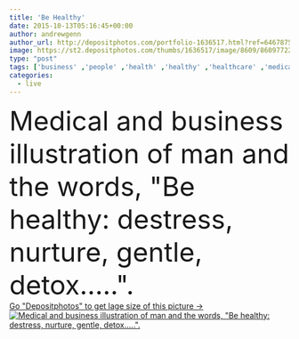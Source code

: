 ```yaml
---
title: 'Be Healthy'
date: 2015-10-13T05:16:45+00:00
author: andrewgenn
author_url: http://depositphotos.com/portfolio-1636517.html?ref=64678756
image: https://st2.depositphotos.com/thumbs/1636517/image/8609/86097722/api_thumb_450.jpg?forcejpeg=true
type: "post"
tags: ['business' ,'people' ,'health' ,'healthy' ,'healthcare' ,'medical' ,'man' ,'eat' ,'smart' ,'professional' ,'lifestyle' ,'businessman' ,'live' ,'fitness' ,'exercise' ,'individual' ,'company' ,'right' ,'thinking' ,'humor' ,'positive' ,'comics' ,'insurance' ,'costs' ,'nurture' ,'personnel' ,'contribution' ,'policy' ,'cartoons' ,'copay' ,'pays' ,'reduce' ,'detox' ,'premiums' ,'hr' ,'Human Resources' ]
categories: 
  - live
---
```

<div aling="center">
            <font size="60"> Medical and business illustration of man and the words, "Be healthy: destress, nurture, gentle, detox.....".</font>   
</div>
<div>
    <a href='https://depositphotos.com/86097722/stock-photo-be-healthy.html?ref=64678756' target=_blank > Go "Depositphotos" to get lage size of this picture ->
        <img href='https://depositphotos.com/86097722/stock-photo-be-healthy.html?ref=64678756' src='https://st2.depositphotos.com/1636517/8609/i/950/depositphotos_86097722-stock-photo-be-healthy.jpg?forcejpeg=true' alt='Medical and business illustration of man and the words, "Be healthy: destress, nurture, gentle, detox.....".' >
    </a>
</div>
